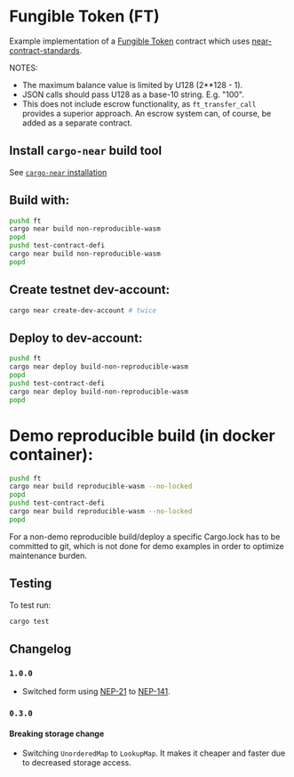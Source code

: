 Fungible Token (FT)
===================

Example implementation of a [Fungible Token] contract which uses [near-contract-standards].

  [Fungible Token]: https://nomicon.io/Standards/Tokens/FungibleToken
  [near-contract-standards]: https://github.com/near/near-sdk-rs/tree/master/near-contract-standards

NOTES:
 - The maximum balance value is limited by U128 (2**128 - 1).
 - JSON calls should pass U128 as a base-10 string. E.g. "100".
 - This does not include escrow functionality, as `ft_transfer_call` provides a superior approach. An escrow system can, of course, be added as a separate contract.

## Install `cargo-near` build tool

See [`cargo-near` installation](https://github.com/near/cargo-near#installation)

## Build with:

```bash
pushd ft
cargo near build non-reproducible-wasm
popd
pushd test-contract-defi
cargo near build non-reproducible-wasm
popd
```

## Create testnet dev-account:

```bash
cargo near create-dev-account # twice
```

## Deploy to dev-account:

```bash
pushd ft
cargo near deploy build-non-reproducible-wasm
popd
pushd test-contract-defi
cargo near deploy build-non-reproducible-wasm
popd
```

# Demo reproducible build (in docker container):

```bash
pushd ft
cargo near build reproducible-wasm --no-locked
popd
pushd test-contract-defi
cargo near build reproducible-wasm --no-locked
popd
```

For a non-demo reproducible build/deploy a specific Cargo.lock has to be committed to git,
which is not done for demo examples in order to optimize maintenance burden.


## Testing
To test run:
```bash
cargo test
```

## Changelog

### `1.0.0`

- Switched form using [NEP-21](https://github.com/near/NEPs/pull/21) to [NEP-141](https://github.com/near/NEPs/issues/141).

### `0.3.0`

#### Breaking storage change

- Switching `UnorderedMap` to `LookupMap`. It makes it cheaper and faster due to decreased storage access.

